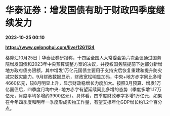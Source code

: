 # 华泰证券：增发国债有助于财政四季度继续发力

**2023-10-25 00:10**

**https://www.gelonghui.com/live/1261124**

格隆汇10月25日｜华泰证券研报称，十四届全国人大常委会第六次会议通过国务院增发国债和2023年中央预算调整方案的决议，并授权国务院提前下达部分新增地方政府债务限额，其中增发1万亿元国债主要用于支持灾后恢复重建和提升防灾减灾救灾能力。9月财政数据显示，财政宽松明显加码，中央+地方赤字同比多增4660亿元，较8月明显上升，显示财政稳增长力度加大。按照3月预算、增发1万亿国债后，四季度月均中央+地方赤字有望延续同比多增的态势（季度多增1.17万亿元，月度平均多增约3900亿元）。具体看，四季度财政赤字多增1万亿元，如果在今年四季度和明年一季度形成实物工作量，有望支撑年化GDP增长约1.2个百分点。